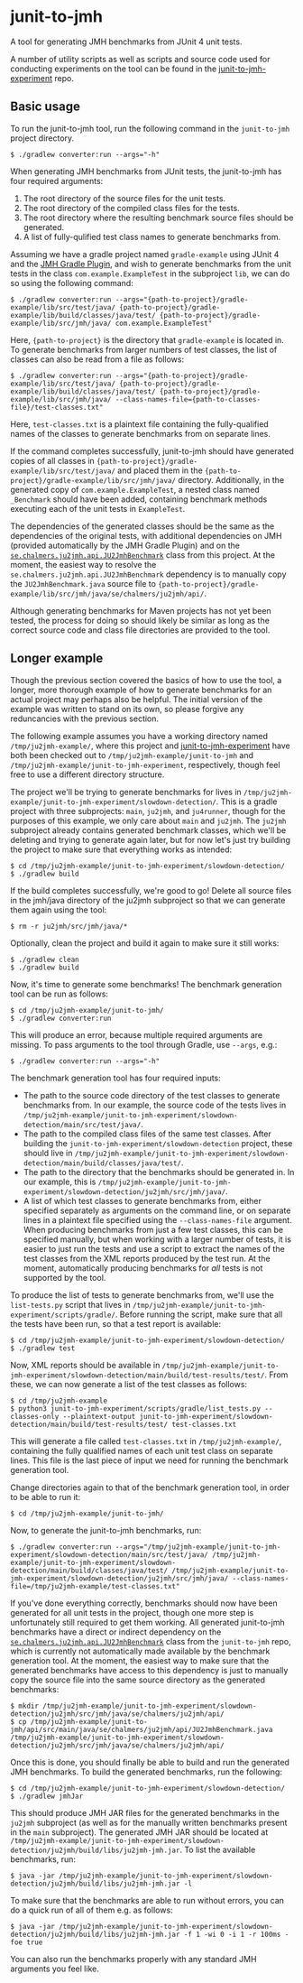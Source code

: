 # junit-to-jmh

A tool for generating JMH benchmarks from JUnit 4 unit tests.

A number of utility scripts as well as scripts and source code used for conducting experiments on
the tool can be found in the [junit-to-jmh-experiment](https://github.com/alniniclas/junit-to-jmh-experiment)
repo.

## Basic usage

To run the junit-to-jmh tool, run the following command in the `junit-to-jmh` project directory.

```
$ ./gradlew converter:run --args="-h"
```

When generating JMH benchmarks from JUnit tests, the junit-to-jmh has four required arguments:

1. The root directory of the source files for the unit tests.
2. The root directory of the compiled class files for the tests.
3. The root directory where the resulting benchmark source files should be generated.
4. A list of fully-qulified test class names to generate benchmarks from.

Assuming we have a gradle project named `gradle-example` using JUnit 4 and the
[JMH Gradle Plugin](https://github.com/melix/jmh-gradle-plugin), and wish to generate benchmarks
from the unit tests in the class `com.example.ExampleTest` in the subproject `lib`, we can do so
using the following command:

```
$ ./gradlew converter:run --args="{path-to-project}/gradle-example/lib/src/test/java/ {path-to-project}/gradle-example/lib/build/classes/java/test/ {path-to-project}/gradle-example/lib/src/jmh/java/ com.example.ExampleTest"
```

Here, `{path-to-project}` is the directory that `gradle-example` is located in. To generate
benchmarks from larger numbers of test classes, the list of classes can also be read from a file as
follows:

```
$ ./gradlew converter:run --args="{path-to-project}/gradle-example/lib/src/test/java/ {path-to-project}/gradle-example/lib/build/classes/java/test/ {path-to-project}/gradle-example/lib/src/jmh/java/ --class-names-file={path-to-classes-file}/test-classes.txt"
```

Here, `test-classes.txt` is a plaintext file containing the fully-qualified names of the classes to
generate benchmarks from on separate lines.

If the command completes successfully, junit-to-jmh should have generated copies of all classes in
`{path-to-project}/gradle-example/lib/src/test/java/` and placed them in the
`{path-to-project}/gradle-example/lib/src/jmh/java/` directory. Additionally, in the generated copy
of `com.example.ExampleTest`, a nested class named `_Benchmark` should have been added, containing
benchmark methods executing each of the unit tests in `ExampleTest`.

The dependencies of the generated classes should be the same as the dependencies of the original
tests, with additional dependencies on JMH (provided automatically by the JMH Gradle Plugin) and on
the
[`se.chalmers.ju2jmh.api.JU2JmhBenchmark`](https://github.com/alniniclas/junit-to-jmh/blob/master/api/src/main/java/se/chalmers/ju2jmh/api/JU2JmhBenchmark.java)
class from this project. At the moment, the easiest way to resolve the
`se.chalmers.ju2jmh.api.JU2JmhBenchmark` dependency is to manually copy the `JU2JmhBenchmark.java`
source file to `{path-to-project}/gradle-example/lib/src/jmh/java/se/chalmers/ju2jmh/api/`.

Although generating benchmarks for Maven projects has not yet been tested, the process for doing so
should likely be similar as long as the correct source code and class file directories are provided
to the tool.

## Longer example

Though the previous section covered the basics of how to use the tool, a longer, more thorough
example of how to generate benchmarks for an actual project may perhaps also be helpful. The
initial version of the example was written to stand on its own, so please forgive any reduncancies
with the previous section.

The following example assumes you have a working directory named `/tmp/ju2jmh-example/`, where this
project and
[junit-to-jmh-experiment](https://github.com/alniniclas/junit-to-jmh-experiment) have both been
checked out to `/tmp/ju2jmh-example/junit-to-jmh` and `/tmp/ju2jmh-example/junit-to-jmh-experiment`,
respectively, though feel free to use a different directory structure.

The project we'll be trying to generate benchmarks for lives in
`/tmp/ju2jmh-example/junit-to-jmh-experiment/slowdown-detection/`. This is a gradle project with
three subprojects: `main`, `ju2jmh`, and `ju4runner`, though for the purposes of this example, we
only care about `main` and `ju2jmh`. The `ju2jmh` subproject already contains generated benchmark
classes, which we'll be deleting and trying to generate again later, but for now let's just try
building the project to make sure that everything works as intended:

```
$ cd /tmp/ju2jmh-example/junit-to-jmh-experiment/slowdown-detection/
$ ./gradlew build
```

If the build completes successfully, we're good to go! Delete all source files in the jmh/java
directory of the ju2jmh subproject so that we can generate them again using the tool:

```
$ rm -r ju2jmh/src/jmh/java/*
```

Optionally, clean the project and build it again to make sure it still works:

```
$ ./gradlew clean
$ ./gradlew build
```

Now, it's time to generate some benchmarks! The benchmark generation tool can be run as follows:

```
$ cd /tmp/ju2jmh-example/junit-to-jmh/
$ ./gradlew converter:run
```

This will produce an error, because multiple required arguments are missing. To pass arguments to
the tool through Gradle, use `--args`, e.g.:

```
$ ./gradlew converter:run --args="-h"
```

The benchmark generation tool has four required inputs:

* The path to the source code directory of the test classes to generate benchmarks from. In our
  example, the source code of the tests lives in 
  `/tmp/ju2jmh-example/junit-to-jmh-experiment/slowdown-detection/main/src/test/java/`.
* The path to the compiled class files of the same test classes. After building the
  `junit-to-jmh-experiment/slowdown-detection` project, these should live in
  `/tmp/ju2jmh-example/junit-to-jmh-experiment/slowdown-detection/main/build/classes/java/test/`.
* The path to the directory that the benchmarks should be generated in. In our example, this is
  `/tmp/ju2jmh-example/junit-to-jmh-experiment/slowdown-detection/ju2jmh/src/jmh/java/`.
* A list of which test classes to generate benchmarks from, either specified separately as arguments
  on the command line, or on separate lines in a plaintext file specified using the
  `--class-names-file` argument. When producing benchmarks from just a few test classes, this can be
  specified manually, but when working with a larger number of tests, it is easier to just run the
  tests and use a script to extract the names of the test classes from the XML reports produced by
  the test run. At the moment, automatically producing benchmarks for *all* tests is not supported
  by the tool.

To produce the list of tests to generate benchmarks from, we'll use the `list-tests.py` script that
lives in `/tmp/ju2jmh-example/junit-to-jmh-experiment/scripts/gradle/`. Before running the script,
make sure that all the tests have been run, so that a test report is available:

```
$ cd /tmp/ju2jmh-example/junit-to-jmh-experiment/slowdown-detection/
$ ./gradlew test
```

Now, XML reports should be available in
`/tmp/ju2jmh-example/junit-to-jmh-experiment/slowdown-detection/main/build/test-results/test/`.
From these, we can now generate a list of the test classes as follows:

```
$ cd /tmp/ju2jmh-example
$ python3 junit-to-jmh-experiment/scripts/gradle/list_tests.py --classes-only --plaintext-output junit-to-jmh-experiment/slowdown-detection/main/build/test-results/test/ test-classes.txt
```

This will generate a file called `test-classes.txt` in `/tmp/ju2jmh-example/`, containing the fully
qualified names of each unit test class on separate lines. This file is the last piece of input we
need for running the benchmark generation tool.

Change directories again to that of the benchmark generation tool, in order to be able to run it:

```
$ cd /tmp/ju2jmh-example/junit-to-jmh/
```

Now, to generate the junit-to-jmh benchmarks, run:

```
$ ./gradlew converter:run --args="/tmp/ju2jmh-example/junit-to-jmh-experiment/slowdown-detection/main/src/test/java/ /tmp/ju2jmh-example/junit-to-jmh-experiment/slowdown-detection/main/build/classes/java/test/ /tmp/ju2jmh-example/junit-to-jmh-experiment/slowdown-detection/ju2jmh/src/jmh/java/ --class-names-file=/tmp/ju2jmh-example/test-classes.txt"
```

If you've done everything correctly, benchmarks should now have been generated for all unit tests in
the project, though one more step is unfortunately still required to get them working. All generated
junit-to-jmh benchmarks have a direct or indirect dependency on the
[`se.chalmers.ju2jmh.api.JU2JmhBenchmark`](https://github.com/alniniclas/junit-to-jmh/blob/master/api/src/main/java/se/chalmers/ju2jmh/api/JU2JmhBenchmark.java)
class from the `junit-to-jmh` repo, which is currently not automatically made available by the
benchmark generation tool. At the moment, the easiest way to make sure that the generated benchmarks
have access to this dependency is just to manually copy the source file into the same source
directory as the generated benchmarks:

```
$ mkdir /tmp/ju2jmh-example/junit-to-jmh-experiment/slowdown-detection/ju2jmh/src/jmh/java/se/chalmers/ju2jmh/api/
$ cp /tmp/ju2jmh-example/junit-to-jmh/api/src/main/java/se/chalmers/ju2jmh/api/JU2JmhBenchmark.java /tmp/ju2jmh-example/junit-to-jmh-experiment/slowdown-detection/ju2jmh/src/jmh/java/se/chalmers/ju2jmh/api/
```

Once this is done, you should finally be able to build and run the generated JMH benchmarks. To
build the generated benchmarks, run the following:

```
$ cd /tmp/ju2jmh-example/junit-to-jmh-experiment/slowdown-detection/
$ ./gradlew jmhJar
```

This should produce JMH JAR files for the generated benchmarks in the `ju2jmh` subproject (as well
as for the manually written benchmarks present in the `main` subproject). The generated JMH JAR
should be located at
`/tmp/ju2jmh-example/junit-to-jmh-experiment/slowdown-detection/ju2jmh/build/libs/ju2jmh-jmh.jar`.
To list the available benchmarks, run:

```
$ java -jar /tmp/ju2jmh-example/junit-to-jmh-experiment/slowdown-detection/ju2jmh/build/libs/ju2jmh-jmh.jar -l
```

To make sure that the benchmarks are able to run without errors, you can do a quick run of all of
them e.g. as follows:

```
$ java -jar /tmp/ju2jmh-example/junit-to-jmh-experiment/slowdown-detection/ju2jmh/build/libs/ju2jmh-jmh.jar -f 1 -wi 0 -i 1 -r 100ms -foe true
```

You can also run the benchmarks properly with any standard JMH arguments you feel like.
